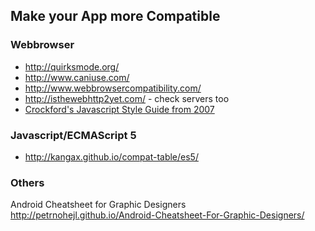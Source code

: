 ## Make your App more Compatible ##

### Webbrowser ###

- http://quirksmode.org/
- http://www.caniuse.com/
- http://www.webbrowsercompatibility.com/
- http://isthewebhttp2yet.com/ - check servers too
- [Crockford's Javascript Style Guide from 2007](http://codesnippets.altervista.org/blog/2015/BLOG.2015-04-28.jssnippets.html)

### Javascript/ECMAScript 5 ###

- http://kangax.github.io/compat-table/es5/


### Others ###

Android Cheatsheet for Graphic Designers<br>
http://petrnohejl.github.io/Android-Cheatsheet-For-Graphic-Designers/